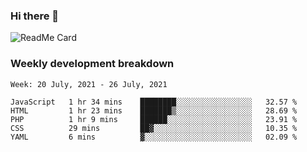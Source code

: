 ### Hi there 👋

<!--
**itzcy/itzcy** is a ✨ _special_ ✨ repository because its `README.md` (this file) appears on your GitHub profile.

Here are some ideas to get you started:

- 🔭 I’m currently working on ...
- 🌱 I’m currently learning ...
- 👯 I’m looking to collaborate on ...
- 🤔 I’m looking for help with ...
- 💬 Ask me about ...
- 📫 How to reach me: ...
- 😄 Pronouns: ...
- ⚡ Fun fact: ...
-->
![ReadMe Card](https://github-readme-stats.vercel.app/api?username=itzcy&show_icons=true&title_color=2d3198&icon_color=797cb8&text_color=24292e&bg_color=f6f8fa)

### Weekly development breakdown
<!--START_SECTION:waka-->
```text
Week: 20 July, 2021 - 26 July, 2021

JavaScript   1 hr 34 mins    ████████░░░░░░░░░░░░░░░░░   32.57 % 
HTML         1 hr 23 mins    ███████▒░░░░░░░░░░░░░░░░░   28.69 % 
PHP          1 hr 9 mins     ██████░░░░░░░░░░░░░░░░░░░   23.91 % 
CSS          29 mins         ██▓░░░░░░░░░░░░░░░░░░░░░░   10.35 % 
YAML         6 mins          ▓░░░░░░░░░░░░░░░░░░░░░░░░   02.09 % 
```
<!--END_SECTION:waka-->

